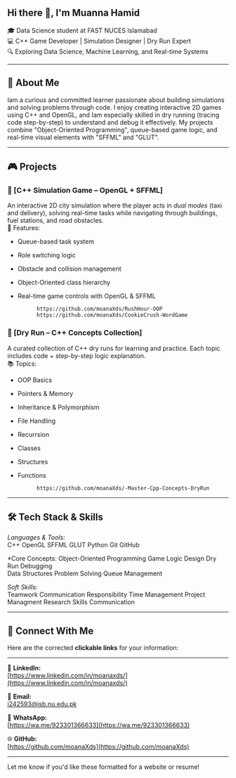 ## Hi there 👋, I'm Muanna Hamid

🎓 Data Science student at FAST NUCES Islamabad  
💻 C++ Game Developer | Simulation Designer | Dry Run Expert  
🔍 Exploring Data Science, Machine Learning, and Real-time Systems

---

## 🚀 About Me

Iam a curious and committed learner passionate about building simulations and solving problems through code. I enjoy creating interactive 2D games using C++ and OpenGL, and Iam especially skilled in dry running (tracing code step-by-step) to understand and debug it effectively. My projects combine "Object-Oriented Programming", queue-based game logic, and real-time visual elements with "SFFML" and "GLUT".

---

## 🎮 Projects

### 🔹 [C++ Simulation Game – OpenGL + SFFML]
An interactive 2D city simulation where the player acts in *dual modes* (taxi and delivery), solving real-time tasks while navigating through buildings, fuel stations, and road obstacles.  
🧠 Features:
- Queue-based task system  
- Role switching logic  
- Obstacle and collision management  
- Object-Oriented class hierarchy  
- Real-time game controls with OpenGL & SFFML

            https://github.com/moanaXds/RushHour-OOP
            https://github.com/moanaXds/CookieCrush-WordGame

### 🔹 [Dry Run – C++ Concepts Collection]
A curated collection of C++ dry runs for learning and practice. Each topic includes code + step-by-step logic explanation.  
📚 Topics:
- OOP Basics  
- Pointers & Memory  
- Inheritance & Polymorphism  
- File Handling
- Recurrsion
- Classes
- Structures
- Functions

            https://github.com/moanaXds/-Master-Cpp-Concepts-DryRun

---

## 🛠️ Tech Stack & Skills

*Languages & Tools:*  
C++ OpenGL SFFML GLUT Python Git GitHub  

*Core Concepts:
Object-Oriented Programming Game Logic Design Dry Run Debugging  
Data Structures Problem Solving Queue Management  

*Soft Skills:*  
Teamwork Communication Responsibility Time Management
Project Managment
Research Skills
Communication

---

## 🔗 Connect With Me

Here are the corrected **clickable links** for your information:

---

🔗 **LinkedIn:**  
[https://www.linkedin.com/in/moanaxds/](https://www.linkedin.com/in/moanaxds/)

📧 **Email:**  
[i242593@isb.nu.edu.pk](mailto:i242593@isb.nu.edu.pk)

💬 **WhatsApp:**  
[https://wa.me/923301366633](https://wa.me/923301366633)

🌐 **GitHub:**  
[https://github.com/moanaXds](https://github.com/moanaXds)

---

Let me know if you'd like these formatted for a website or resume!

<!--
**moanaXds/moanaXds** is a ✨ _special_ ✨ repository because its `README.md` (this file) appears on your GitHub profile.

Here are some ideas to get you started:

- 🔭 I’m currently working on ...
- 🌱 I’m currently learning ...
- 👯 I’m looking to collaborate on ...
- 🤔 I’m looking for help with ...
- Ask me about ...
- 📫 How to reach me: ...
- 😄 Pronouns: ...
- ⚡ Fun fact: ...
-->

